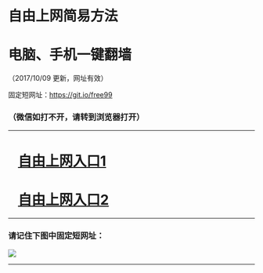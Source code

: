﻿# 自由上网简易方法

# 电脑、手机一键翻墙

（2017/10/09 更新，网址有效）

固定短网址：https://git.io/free99

### （微信如打不开，请转到浏览器打开）


***





# &nbsp;&nbsp; <a href="http://ft3273512443.fwq-tz-1001.info/fwqtz01.html?t=100900119359 " target="_blank">自由上网入口1</a>
# &nbsp;&nbsp; <a href="http://ft2195731070.fwq-tz-1002.info/fwqtz02.html?t=100900110044 " target="_blank">自由上网入口2</a>
***

### 请记住下图中固定短网址：

<img src="https://s3-us-west-2.amazonaws.com/fwq-1001/yjfq-20170905okok.png" /> 


***

